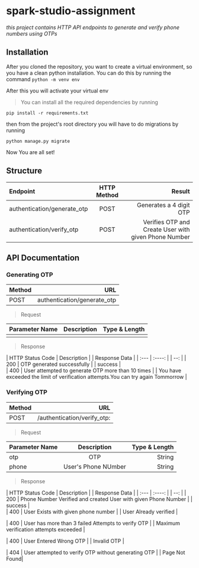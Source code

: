 # spark-studio-assignment
*this project contains HTTP API endpoints to generate and verify phone numbers using OTPs*
## Installation
After you cloned the repository, you want to create a virtual environment, so you have a clean python installation. You can do this by running the command
`python -m venv env`

After this you will activate your virtual env
>You can install all the required dependencies by running

`pip install -r requirements.txt`

then from the project's root directory you will have to do migrations by running

`python manage.py migrate`

Now You are all set!
## Structure

| Endpoint                    | HTTP Method | Result                                                 |
| :---                        |    :----:   |          ---:                                          |
| authentication/generate_otp | POST        |Generates a 4 digit OTP                                 |
| authentication/verify_otp   | POST        | Verifies OTP and Create User with given Phone Number   |

## API Documentation

### Generating OTP

| Method | URL                           |
| :---   |    ---:                       |       
| POST   | authentication/generate_otp   |

> Request

| Parameter Name              | Description | Type & Length                                          |
| :---                        |    :----:   |          ---:                                          |
|                             |             |                                                        |

> Response

| HTTP Status Code       | Description |     | Response Data                                                                     | 
| :---                   |    :----:   |     |    --:                                                                             |
|    200                 |   OTP generated successfully          |     |       success                                                                     |  
|    400                 |    User attempted to generate OTP more than 10 times         |     |  You have exceeded the limit of verification attempts.You can try again Tommorrow |


### Verifying OTP

| Method | URL                           |
| :---   |    ---:                       |       
| POST   | /authentication/verify_otp:   |

> Request

| Parameter Name              | Description | Type & Length                                          |
| :---                        |    :----:   |          ---:                                          |
|    otp                      |    OTP      |       String                                           |
|    phone                      |    User's Phone NUmber      |       String                                           |

> Response

| HTTP Status Code       | Description |     | Response Data                                                                     | 
| :---                   |    :----:   |     |    --:                                                                             |
|    200                 |   Phone Number Verified and created  User with given Phone Number         |     |       success                                                                     |  
|    400                 |    User Exists with given phone number         |     |  User Already verified |

|    400                 |   User has more than 3 failed Attempts to verify OTP       |     |  Maximum verification attempts exceeded |

|    400                 |    User Entered Wrong OTP       |     |  Invalid OTP |

|    404                |    User attempted to verify OTP without generating OTP        |     |  Page Not Found|
